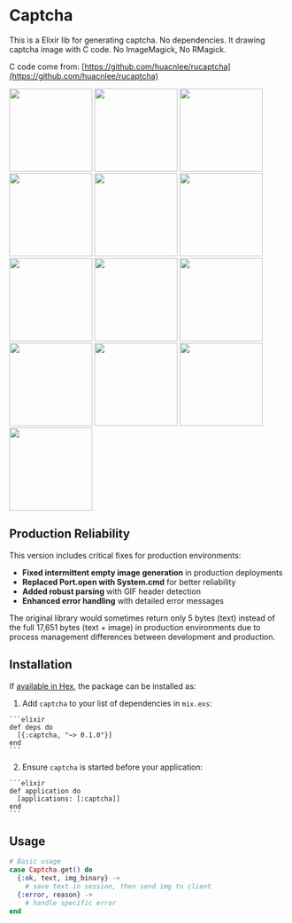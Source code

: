 # Captcha

This is a Elixir lib for generating captcha. No dependencies. It drawing captcha image with C code. No ImageMagick, No RMagick.

C code come from: [https://github.com/huacnlee/rucaptcha](https://github.com/huacnlee/rucaptcha)

<img src="https://cloud.githubusercontent.com/assets/5518/22151425/e02390c8-df58-11e6-974d-5eb9b1a4e577.gif" width="150px" /> <img src="https://cloud.githubusercontent.com/assets/5518/22151427/e4939d92-df58-11e6-9754-4a46a86acea8.gif" width="150px" /> <img src="https://cloud.githubusercontent.com/assets/5518/22151431/e494576e-df58-11e6-9845-a5590904c175.gif" width="150px" /> <img src="https://cloud.githubusercontent.com/assets/5518/22151432/e495066e-df58-11e6-92b8-38b40b73aba0.gif" width="150px" /> <img src="https://cloud.githubusercontent.com/assets/5518/22151428/e49404ee-df58-11e6-8e2d-8b17b33a3710.gif" width="150px" /> <img src="https://cloud.githubusercontent.com/assets/5518/22151430/e4942406-df58-11e6-9ff8-6e2325304b41.gif" width="150px" /> <img src="https://cloud.githubusercontent.com/assets/5518/22151429/e4941ae2-df58-11e6-8107-757296573b2f.gif" width="150px" /> <img src="https://cloud.githubusercontent.com/assets/5518/22151433/e4c7c89c-df58-11e6-9853-1ffbb4986962.gif" width="150px" /> <img src="https://cloud.githubusercontent.com/assets/5518/22151435/e4c97ea8-df58-11e6-8959-b4c78716271d.gif" width="150px" /> <img src="https://cloud.githubusercontent.com/assets/5518/22151436/e4cc09f2-df58-11e6-965c-673333b33c0d.gif" width="150px" /> <img src="https://cloud.githubusercontent.com/assets/5518/22151434/e4c87788-df58-11e6-9490-c255aaafce71.gif" width="150px" /> <img src="https://cloud.githubusercontent.com/assets/5518/22151445/ee35ff66-df58-11e6-8660-a3673ef3f5ee.gif" width="150px" /> <img src="https://cloud.githubusercontent.com/assets/5518/22151446/ee67b074-df58-11e6-9b95-7d53eec21c33.gif" width="150px" />

## Production Reliability

This version includes critical fixes for production environments:

- **Fixed intermittent empty image generation** in production deployments
- **Replaced Port.open with System.cmd** for better reliability
- **Added robust parsing** with GIF header detection
- **Enhanced error handling** with detailed error messages

The original library would sometimes return only 5 bytes (text) instead of the full 17,651 bytes (text + image) in production environments due to process management differences between development and production.

## Installation

If [available in Hex](https://hex.pm/docs/publish), the package can be installed as:

  1. Add `captcha` to your list of dependencies in `mix.exs`:

    ```elixir
    def deps do
      [{:captcha, "~> 0.1.0"}]
    end
    ```

  2. Ensure `captcha` is started before your application:

    ```elixir
    def application do
      [applications: [:captcha]]
    end
    ```
## Usage

```elixir
# Basic usage
case Captcha.get() do
  {:ok, text, img_binary} ->
    # save text in session, then send img to client
  {:error, reason} ->
    # handle specific error
end
```
